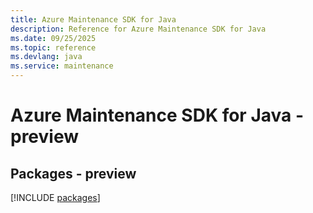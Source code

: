 ```yaml
---
title: Azure Maintenance SDK for Java
description: Reference for Azure Maintenance SDK for Java
ms.date: 09/25/2025
ms.topic: reference
ms.devlang: java
ms.service: maintenance
---
```

# Azure Maintenance SDK for Java - preview
## Packages - preview
[!INCLUDE [packages](maintenance-index.md)]